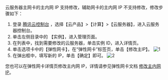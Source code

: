 云服务器主网卡的主内网 IP 支持修改，辅助网卡的主内网 IP 不支持修改，修改步骤如下：
1. 登录 [腾讯云控制台](https://console.cloud.tencent.com/) ，选择【云产品】>【计算】>【云服务器】，进入云服务器控制台。
2. 单击左侧目录中的 【实例】，进入管理页面。
2. 在列表中，找到需要修改的云服务器，单击实例 ID，进入详情页。
3. 单击选项卡中的【弹性网卡】，在“弹性网卡”标签页，单击【修改主IP】。
![1](https://main.qcloudimg.com/raw/6b1886aae29812aca569904790671ed5.png)
4. 在弹出框中，填写新的 IP，单击【确定】即可。
 ![2](https://main.qcloudimg.com/raw/9ebf49f2c619f5b1a0149543259ee349.png)
 
您也可以在弹性网卡详情页修改主内网 IP，详情请参见弹性网卡文档 [修改主内网 IP](http://intl.cloud.tencent.com/document/product/576/18541)。
